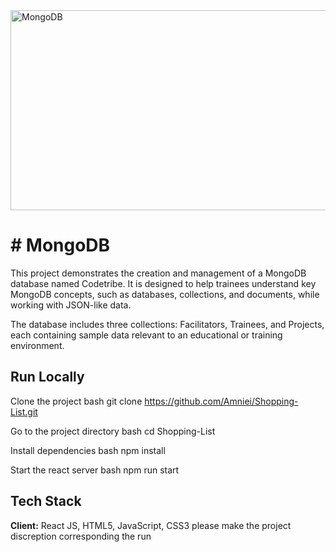 <img src="https://socialify.git.ci/SANEH2015/MongoDB/image?language=1&owner=1&name=1&stargazers=1&theme=Light" alt="MongoDB" width="640" height="320" />
<h1># MongoDB</h1>

This project demonstrates the creation and management of a MongoDB database named Codetribe. It is designed to help trainees understand key MongoDB concepts, such as databases, collections, and documents, while working with JSON-like data.

The database includes three collections: Facilitators, Trainees, and Projects, each containing sample data relevant to an educational or training environment.
## Run Locally


Clone the project
bash
  git clone https://github.com/Amniei/Shopping-List.git

Go to the project directory
bash
  cd Shopping-List

Install dependencies
bash
  npm install

Start the react server
bash
  npm run start

## Tech Stack
**Client:** React JS, HTML5, JavaScript, CSS3 please make the project discreption corresponding the run
